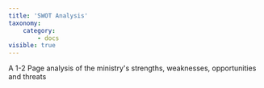 ```yaml
---
title: 'SWOT Analysis'
taxonomy:
    category:
        - docs
visible: true
---
```


A 1-2 Page analysis of the ministry's strengths, weaknesses, opportunities and threats
